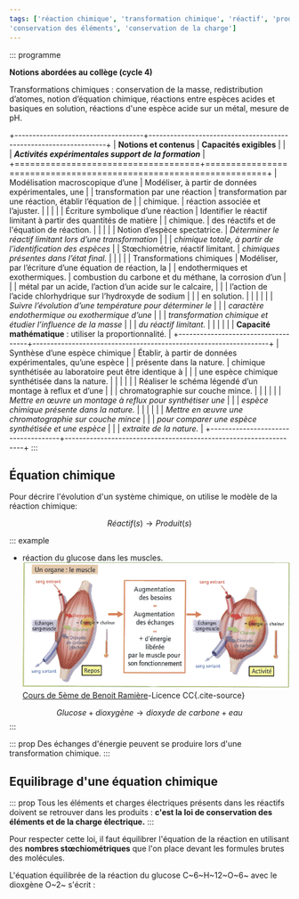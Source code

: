 ```yaml
---
tags: ['réaction chimique', 'transformation chimique', 'réactif', 'produit', 'équation de réaction',
'conservation des éléments', 'conservation de la charge']
---
```


::: programme

**Notions abordées au collège (cycle 4)**

Transformations chimiques : conservation de la masse, redistribution d’atomes, notion
d’équation chimique, réactions entre espèces acides et basiques en solution, réactions d'une
espèce acide sur un métal, mesure de pH.

+------------------------------------+------------------------------------------------------------------+
|      **Notions et contenus**       |                     **Capacités exigibles**                      |
|                                    |      **_Activités expérimentales support de la formation_**      |
+====================================+==================================================================+
| Modélisation macroscopique d’une   | Modéliser, à partir de données expérimentales, une               |
| transformation par une réaction    | transformation par une réaction, établir l’équation de           |
| chimique.                          | réaction associée et l’ajuster.                                  |
|                                    |                                                                  |
| Écriture symbolique d’une réaction | Identifier le réactif limitant à partir des quantités de matière |
| chimique.                          | des réactifs et de l'équation de réaction.                       |
|                                    |                                                                  |
| Notion d’espèce spectatrice.       | _Déterminer le réactif limitant lors d’une transformation_       |
|                                    | _chimique totale, à partir de l’identification des espèces_      |
| Stœchiométrie, réactif limitant.   | _chimiques présentes dans l’état final._                         |
|                                    |                                                                  |
| Transformations chimiques          | Modéliser, par l’écriture d’une équation de réaction, la         |
| endothermiques et exothermiques.   | combustion du carbone et du méthane, la corrosion d’un           |
|                                    | métal par un acide, l’action d’un acide sur le calcaire,         |
|                                    | l’action de l’acide chlorhydrique sur l’hydroxyde de sodium      |
|                                    | en solution.                                                     |
|                                    |                                                                  |
|                                    | _Suivre l’évolution d’une température pour déterminer le_        |
|                                    | _caractère endothermique ou exothermique d’une_                  |
|                                    | _transformation chimique et étudier l’influence de la masse_     |
|                                    | _du réactif limitant._                                           |
|                                    |                                                                  |
|                                    | **Capacité mathématique** : utiliser la proportionnalité.        |
+------------------------------------+------------------------------------------------------------------+
| Synthèse d’une espèce chimique     | Établir, à partir de données expérimentales, qu’une espèce       |
| présente dans la nature.           | chimique synthétisée au laboratoire peut être identique à        |
|                                    | une espèce chimique synthétisée dans la nature.                  |
|                                    |                                                                  |
|                                    | Réaliser le schéma légendé d’un montage à reflux et d’une        |
|                                    | chromatographie sur couche mince.                                |
|                                    |                                                                  |
|                                    | _Mettre en œuvre un montage à reflux pour synthétiser une_       |
|                                    | _espèce chimique présente dans la nature._                       |
|                                    |                                                                  |
|                                    | _Mettre en œuvre une chromatographie sur couche mince_           |
|                                    | _pour comparer une espèce synthétisée et une espèce_             |
|                                    | _extraite de la nature._                                         |
+------------------------------------+------------------------------------------------------------------+
:::


<!-- 
## Transformation chimique

Lors d'une transformation chimique, certaines espèces chimiques apparaissent : les **réactifs**, et
de nouvelles espèces chimiques se forment, les **produits**.

::: example
|- Réaction entre le vinaigre et la levure
|![Transformation du système levure + vinaigre](../../images/transformation-levure-vinaigre.png)


::: prop
En fonction ds quantités initiales de réactifs, il peut y avoir des restes d'un des
réactifs dans l'état final. Ce réactif est appelé le **réactif en excès**. 
:::

-->

## Équation chimique

Pour décrire l'évolution d'un système chimique, on utilise le modèle de la réaction chimique:

$$
R\acute{e}actif(s) \longrightarrow Produit(s)
$$

::: example
- réaction du glucose dans les muscles.
![image muscle benoit-ramière](../../images/muscle-benoit.ramiere.free.fr.png)
[Cours de 5ème de Benoit Ramière]()-Licence CC{.cite-source}

$$
Glucose + dioxyg\grave{e}ne \longrightarrow dioxyde\ de\ carbone + eau
$$
:::

::: prop
Des échanges d'énergie peuvent se produire lors d'une transformation chimique.
:::


## Equilibrage d'une équation chimique

::: prop
Tous les éléments et charges électriques présents dans les réactifs doivent se retrouver
dans les produits : **c'est la loi de conservation des éléments et de la charge électrique.**
:::

Pour respecter cette loi, il faut équilibrer l'équation de la réaction
en utilisant des **nombres stœchiométriques** que l'on place devant les
formules brutes des molécules.

L'équation équilibrée de la réaction du glucose C~6~H~12~O~6~ avec le dioxgène O~2~ s'écrit :



